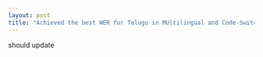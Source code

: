 ```yaml
---
layout: post
title: "Achieved the best WER for Telugu in MUltilingual and Code-Switch challenge (MUCS) by a margin of 4.88%"
---
```


should update